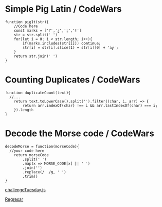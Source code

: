 # Simple Pig Latin / CodeWars

```JS
function pigIt(str){
    //Code here
    const marks = ['?','¿','¡','!']
    str = str.split(' ')
    for(let i = 0; i < str.length; i++){
        if(marks.includes(str[i])) continue;
        str[i] = str[i].slice(1) + str[i][0] + 'ay';
    }
    return str.join(' ')
}
```

# Counting Duplicates / CodeWars

```JS
function duplicateCount(text){
  //...
    return text.toLowerCase().split('').filter((char, i, arr) => {
        return arr.indexOf(char) !== i && arr.lastIndexOf(char) === i;
    }).length
}
```

# Decode the Morse code / CodeWars

```JS
decodeMorse = function(morseCode){
  //your code here
    return morseCode
        .split(' ')
        .map(x => MORSE_CODE[x] || ' ')
        .join('')
        .replace(/  /g, ' ')
        .trim()
}
```

[challengeTuesday.js](/src/week_03/02-08-2022/challengeTuesday.js)

[Regresar](/README.md)
